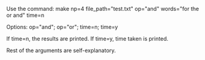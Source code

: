 Use the command:
make np=4 file_path="test.txt" op="and" words="for the or and" time=n

Options:
op="and"; op="or"; time=n; time=y

If time=n, the results are printed.
If time=y, time taken is printed.

Rest of the arguments are self-explanatory.